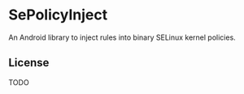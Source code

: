 # SePolicyInject

An Android library to inject rules into binary SELinux kernel policies.

## License

TODO
